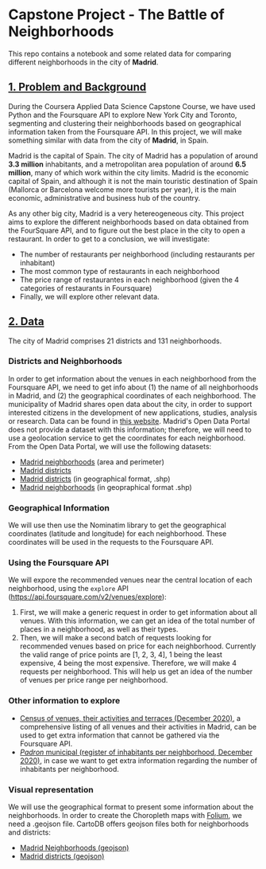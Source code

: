 # Capstone Project - The Battle of Neighborhoods

This repo contains a notebook and some related data for comparing different neighborhoods in the city of **Madrid**.

## [1. Problem and Background](#problem)

During the Coursera Applied Data Science Capstone Course, we have used Python and the Foursquare API to explore New York City and Toronto, segmenting and clustering their neighborhoods based on geographical information taken from the Foursquare API. In this project, we will make something similar with data from the city of **Madrid**, in Spain.

Madrid is the capital of Spain. The city of Madrid has a population of around **3.3 million** inhabitants, and a metropolitan area population of around **6.5 million**, many of which work within the city limits. Madrid is the economic capital of Spain, and although it is not the main touristic destination of Spain (Mallorca or Barcelona welcome more tourists per year), it is the main economic, administrative and business hub of the country.

As any other big city, Madrid is a very hetereogeneous city. This project aims to explore the different neighborhoods based on data obtained from the FourSquare API, and to figure out the best place in the city to open a restaurant. In order to get to a conclusion, we will investigate:

* The number of restaurants per neighborhood (including restaurants per inhabitant)
* The most common type of restaurants in each neighborhood
* The price range of restaurantes in each neighborhood (given the 4 categories of restaurants in Foursquare)
* Finally, we will explore other relevant data.

## [2. Data](#data)
The city of Madrid comprises 21 districts and 131 neighborhoods. 

### Districts and Neighborhoods

 In order to get information about the venues in each neighborhood from the Foursquare API, we need to get info about (1) the name of all neighborhoods in Madrid, and (2) the geographical coordinates of each neighborhood. The municipality of Madrid shares open data about the city, in order to support interested citizens in the development of new applications, studies, analysis or research. Data can be found in [this website](https://datos.madrid.es/portal/site/egob). Madrid's Open Data Portal does not provide a dataset with this information; therefore, we will need to use a geolocation service to get the coordinates for each neighborhood. From the Open Data Portal, we will use the following datasets:
 * [Madrid neighborhoods](https://datos.madrid.es/egob/catalogo/200078-1-distritos-barrios.csv) (area and perimeter)
 * [Madrid districts](https://datos.madrid.es/egob/catalogo/200078-4-distritos-barrios.csv)
 * [Madrid districts](https://datos.madrid.es/egob/catalogo/200078-9-distritos-barrios.zip) (in geographical format, .shp)
 * [Madrid neighborhoods](https://datos.madrid.es/egob/catalogo/200078-10-distritos-barrios.zip) (in geopraphical format .shp)

 ### Geographical Information
 
 We will use then use the Nominatim library to get the geographical coordinates (latitude and longitude) for each neighborhood. These coordinates will be used in the requests to the Foursquare API. 
 
 ### Using the Foursquare API
 
 We will expore the recommended venues near the central location of each neighborhood, using the ```explore``` API (https://api.foursquare.com/v2/venues/explore):
 1. First, we will make a generic request in order to get information about all venues. With this information, we can get an idea of the total number of places in a neighborhood, as well as their types.
 2. Then, we will make a second batch of requests looking for recommended venues based on price for each neighborhood. Currently the valid range of price points are [1, 2, 3, 4], 1 being the least expensive, 4 being the most expensive. Therefore, we will make 4 requests per neighborhood. This will help us get an idea of the number of venues per price range per neighborhood.

### Other information to explore
* [Census of venues, their activities and terraces (December 2020)](https://datos.madrid.es/egob/catalogo/209548-252-censo-locales-historico.csv), a comprehensive listing of all venues and their activities in Madrid, can be used to get extra information that cannot be gathered via the Foursquare API.
* [*Padron* municipal (register of inhabitants per neighborhood, December 2020)](https://datos.madrid.es/egob/catalogo/209163-172-padron-municipal-historico.csv), in case we want to get extra information regarding the number of inhabitants per neighborhood.

### Visual representation
 We will use the geographical format to present some information about the neighborhoods. In order to create the Choropleth maps with [Folium](https://python-visualization.github.io/folium/), we need a .geojson file. CartoDB offers geojson files both for neighborhoods and districts:
 * [Madrid Neighborhoods (geojson)](https://davideme.carto.com/tables/barrios/public/map)
 * [Madrid districts (geojson)](https://team.carto.com/u/jsanz/tables/distritos/public)